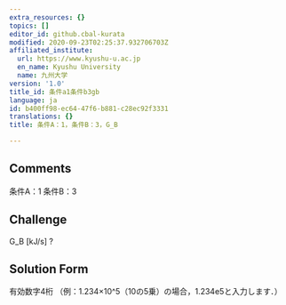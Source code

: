 ```yaml
---
extra_resources: {}
topics: []
editor_id: github.cbal-kurata
modified: 2020-09-23T02:25:37.932706703Z
affiliated_institute:
  url: https://www.kyushu-u.ac.jp
  en_name: Kyushu University
  name: 九州大学
version: '1.0'
title_id: 条件a1条件b3gb
language: ja
id: b400ff98-ec64-47f6-b881-c28ec92f3331
translations: {}
title: 条件A：1，条件B：3，G_B

---
```


## Comments
条件A：1
条件B：3

## Challenge
G_B [kJ/s] ?

## Solution Form
有効数字4桁
（例：1.234×10^5（10の5乗）の場合，1.234e5と入力します．）




